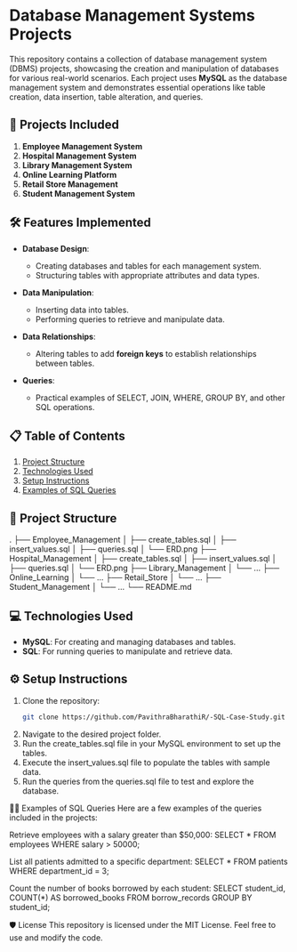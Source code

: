 # Database Management Systems Projects

This repository contains a collection of database management system (DBMS) projects, showcasing the creation and manipulation of databases for various real-world scenarios. Each project uses **MySQL** as the database management system and demonstrates essential operations like table creation, data insertion, table alteration, and queries.

## 📂 Projects Included
1. **Employee Management System**
2. **Hospital Management System**
3. **Library Management System**
4. **Online Learning Platform**
5. **Retail Store Management**
6. **Student Management System**

## 🛠️ Features Implemented
- **Database Design**:
  - Creating databases and tables for each management system.
  - Structuring tables with appropriate attributes and data types.

- **Data Manipulation**:
  - Inserting data into tables.
  - Performing queries to retrieve and manipulate data.

- **Data Relationships**:
  - Altering tables to add **foreign keys** to establish relationships between tables.

- **Queries**:
  - Practical examples of SELECT, JOIN, WHERE, GROUP BY, and other SQL operations.

## 📋 Table of Contents
1. [Project Structure](#project-structure)
2. [Technologies Used](#technologies-used)
3. [Setup Instructions](#setup-instructions)
4. [Examples of SQL Queries](#examples-of-sql-queries)

## 📁 Project Structure

. ├── Employee_Management │ ├── create_tables.sql │ ├── insert_values.sql │ ├── queries.sql │ └── ERD.png ├── Hospital_Management │ ├── create_tables.sql │ ├── insert_values.sql │ ├── queries.sql │ └── ERD.png ├── Library_Management │ └── ... ├── Online_Learning │ └── ... ├── Retail_Store │ └── ... ├── Student_Management │ └── ... └── README.md

## 💻 Technologies Used
- **MySQL**: For creating and managing databases and tables.
- **SQL**: For running queries to manipulate and retrieve data.

## ⚙️ Setup Instructions
1. Clone the repository:
   ```bash
   git clone https://github.com/PavithraBharathiR/-SQL-Case-Study.git
   
2. Navigate to the desired project folder.
3. Run the create_tables.sql file in your MySQL environment to set up the tables.
4. Execute the insert_values.sql file to populate the tables with sample data.
5. Run the queries from the queries.sql file to test and explore the database.

🧑‍💻 Examples of SQL Queries
Here are a few examples of the queries included in the projects:

Retrieve employees with a salary greater than $50,000:
SELECT * FROM employees WHERE salary > 50000;

List all patients admitted to a specific department:
SELECT * FROM patients WHERE department_id = 3;

Count the number of books borrowed by each student:
SELECT student_id, COUNT(*) AS borrowed_books FROM borrow_records GROUP BY student_id;

🛡️ License
This repository is licensed under the MIT License. Feel free to use and modify the code.
